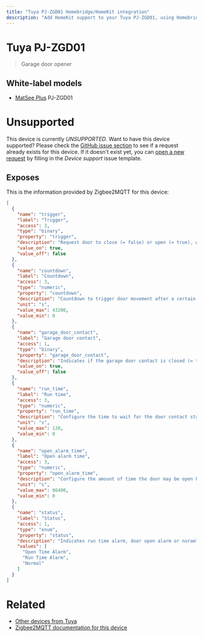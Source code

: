 ```yaml
---
title: "Tuya PJ-ZGD01 Homebridge/HomeKit integration"
description: "Add HomeKit support to your Tuya PJ-ZGD01, using Homebridge, Zigbee2MQTT and homebridge-z2m."
---
```

<!---
This file has been GENERATED using src/docgen/docgen.ts
DO NOT EDIT THIS FILE MANUALLY!
-->
# Tuya PJ-ZGD01
> Garage door opener


## White-label models
* [MatSee Plus](../index.md#matsee_plus) PJ-ZGD01

# Unsupported

This device is currently *UNSUPPORTED*.
Want to have this device supported? Please check the [GitHub issue section](https://github.com/itavero/homebridge-z2m/issues?q=PJ-ZGD01) to see if a request already exists for this device.
If it doesn't exist yet, you can [open a new request](https://github.com/itavero/homebridge-z2m/issues/new?assignees=&labels=enhancement&template=device_support.yml&title=%5BDevice%5D+Tuya%20PJ-ZGD01&model=Tuya%20PJ-ZGD01&exposes=%5B%0A%20%20%7B%0A%20%20%20%20%22name%22%3A%20%22trigger%22%2C%0A%20%20%20%20%22label%22%3A%20%22Trigger%22%2C%0A%20%20%20%20%22access%22%3A%203%2C%0A%20%20%20%20%22type%22%3A%20%22binary%22%2C%0A%20%20%20%20%22property%22%3A%20%22trigger%22%2C%0A%20%20%20%20%22description%22%3A%20%22Request%20door%20to%20close%20(%3D%20false)%20or%20open%20(%3D%20true)%2C%20will%20not%20pulse%20output%20if%20contact%20shows%20door%20is%20already%20in%20requested%20state%22%2C%0A%20%20%20%20%22value_on%22%3A%20true%2C%0A%20%20%20%20%22value_off%22%3A%20false%0A%20%20%7D%2C%0A%20%20%7B%0A%20%20%20%20%22name%22%3A%20%22countdown%22%2C%0A%20%20%20%20%22label%22%3A%20%22Countdown%22%2C%0A%20%20%20%20%22access%22%3A%203%2C%0A%20%20%20%20%22type%22%3A%20%22numeric%22%2C%0A%20%20%20%20%22property%22%3A%20%22countdown%22%2C%0A%20%20%20%20%22description%22%3A%20%22Countdown%20to%20trigger%20door%20movement%20after%20a%20certain%20time%2C%20will%20pulse%20output%20in%20all%20cases%22%2C%0A%20%20%20%20%22unit%22%3A%20%22s%22%2C%0A%20%20%20%20%22value_max%22%3A%2043200%2C%0A%20%20%20%20%22value_min%22%3A%200%0A%20%20%7D%2C%0A%20%20%7B%0A%20%20%20%20%22name%22%3A%20%22garage_door_contact%22%2C%0A%20%20%20%20%22label%22%3A%20%22Garage%20door%20contact%22%2C%0A%20%20%20%20%22access%22%3A%201%2C%0A%20%20%20%20%22type%22%3A%20%22binary%22%2C%0A%20%20%20%20%22property%22%3A%20%22garage_door_contact%22%2C%0A%20%20%20%20%22description%22%3A%20%22Indicates%20if%20the%20garage%20door%20contact%20is%20closed%20(%3D%20true)%20or%20open%20(%3D%20false)%22%2C%0A%20%20%20%20%22value_on%22%3A%20true%2C%0A%20%20%20%20%22value_off%22%3A%20false%0A%20%20%7D%2C%0A%20%20%7B%0A%20%20%20%20%22name%22%3A%20%22run_time%22%2C%0A%20%20%20%20%22label%22%3A%20%22Run%20time%22%2C%0A%20%20%20%20%22access%22%3A%203%2C%0A%20%20%20%20%22type%22%3A%20%22numeric%22%2C%0A%20%20%20%20%22property%22%3A%20%22run_time%22%2C%0A%20%20%20%20%22description%22%3A%20%22Configure%20the%20time%20to%20wait%20for%20the%20door%20contact%20status%20to%20change%20before%20triggering%20a%20run%20time%20alarm%22%2C%0A%20%20%20%20%22unit%22%3A%20%22s%22%2C%0A%20%20%20%20%22value_max%22%3A%20120%2C%0A%20%20%20%20%22value_min%22%3A%200%0A%20%20%7D%2C%0A%20%20%7B%0A%20%20%20%20%22name%22%3A%20%22open_alarm_time%22%2C%0A%20%20%20%20%22label%22%3A%20%22Open%20alarm%20time%22%2C%0A%20%20%20%20%22access%22%3A%203%2C%0A%20%20%20%20%22type%22%3A%20%22numeric%22%2C%0A%20%20%20%20%22property%22%3A%20%22open_alarm_time%22%2C%0A%20%20%20%20%22description%22%3A%20%22Configure%20the%20amount%20of%20time%20the%20door%20may%20be%20open%20before%20an%20open%20time%20alarm%20is%20triggered%22%2C%0A%20%20%20%20%22unit%22%3A%20%22s%22%2C%0A%20%20%20%20%22value_max%22%3A%2086400%2C%0A%20%20%20%20%22value_min%22%3A%200%0A%20%20%7D%2C%0A%20%20%7B%0A%20%20%20%20%22name%22%3A%20%22status%22%2C%0A%20%20%20%20%22label%22%3A%20%22Status%22%2C%0A%20%20%20%20%22access%22%3A%201%2C%0A%20%20%20%20%22type%22%3A%20%22enum%22%2C%0A%20%20%20%20%22property%22%3A%20%22status%22%2C%0A%20%20%20%20%22description%22%3A%20%22Indicates%20run%20time%20alarm%2C%20door%20open%20alarm%20or%20noraml%20status%2C%20will%20not%20retunr%20to%20normal%20until%20door%20is%20triggered%20again%22%2C%0A%20%20%20%20%22values%22%3A%20%5B%0A%20%20%20%20%20%20%22Open%20Time%20Alarm%22%2C%0A%20%20%20%20%20%20%22Run%20Time%20Alarm%22%2C%0A%20%20%20%20%20%20%22Normal%22%0A%20%20%20%20%5D%0A%20%20%7D%0A%5D) by filling in the _Device support_ issue template.

## Exposes

This is the information provided by Zigbee2MQTT for this device:

```json
[
  {
    "name": "trigger",
    "label": "Trigger",
    "access": 3,
    "type": "binary",
    "property": "trigger",
    "description": "Request door to close (= false) or open (= true), will not pulse output if contact shows door is already in requested state",
    "value_on": true,
    "value_off": false
  },
  {
    "name": "countdown",
    "label": "Countdown",
    "access": 3,
    "type": "numeric",
    "property": "countdown",
    "description": "Countdown to trigger door movement after a certain time, will pulse output in all cases",
    "unit": "s",
    "value_max": 43200,
    "value_min": 0
  },
  {
    "name": "garage_door_contact",
    "label": "Garage door contact",
    "access": 1,
    "type": "binary",
    "property": "garage_door_contact",
    "description": "Indicates if the garage door contact is closed (= true) or open (= false)",
    "value_on": true,
    "value_off": false
  },
  {
    "name": "run_time",
    "label": "Run time",
    "access": 3,
    "type": "numeric",
    "property": "run_time",
    "description": "Configure the time to wait for the door contact status to change before triggering a run time alarm",
    "unit": "s",
    "value_max": 120,
    "value_min": 0
  },
  {
    "name": "open_alarm_time",
    "label": "Open alarm time",
    "access": 3,
    "type": "numeric",
    "property": "open_alarm_time",
    "description": "Configure the amount of time the door may be open before an open time alarm is triggered",
    "unit": "s",
    "value_max": 86400,
    "value_min": 0
  },
  {
    "name": "status",
    "label": "Status",
    "access": 1,
    "type": "enum",
    "property": "status",
    "description": "Indicates run time alarm, door open alarm or noraml status, will not retunr to normal until door is triggered again",
    "values": [
      "Open Time Alarm",
      "Run Time Alarm",
      "Normal"
    ]
  }
]
```

# Related
* [Other devices from Tuya](../index.md#tuya)
* [Zigbee2MQTT documentation for this device](https://www.zigbee2mqtt.io/devices/PJ-ZGD01.html)